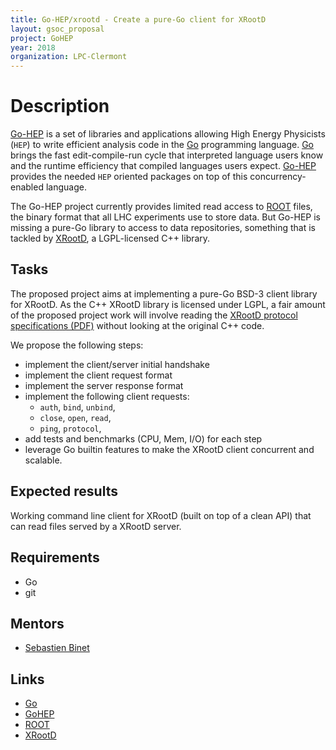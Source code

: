 ```yaml
---
title: Go-HEP/xrootd - Create a pure-Go client for XRootD
layout: gsoc_proposal
project: GoHEP
year: 2018
organization: LPC-Clermont
---
```


# Description

[Go-HEP](https://go-hep.org) is a set of libraries and applications allowing High Energy Physicists (`HEP`) to write efficient analysis code in the [Go](https://golang.org) programming language.
[Go](https://golang.org) brings the fast edit-compile-run cycle that interpreted language users know and the runtime efficiency that compiled languages users expect.
[Go-HEP](https://go-hep.org) provides the needed `HEP` oriented packages on top of this concurrency-enabled language.

The Go-HEP project currently provides limited read access to [ROOT](https://root.cern) files, the binary format that all LHC experiments use to store data.
But Go-HEP is missing a pure-Go library to access to data repositories, something that is tackled by [XRootD](http://xrootd.org), a LGPL-licensed C++ library.

## Tasks

The proposed project aims at implementing a pure-Go BSD-3 client library for XRootD.
As the C++ XRootD library is licensed under LGPL, a fair amount of the proposed project work will involve reading the [XRootD protocol specifications (PDF)](http://xrootd.org/doc/dev45/XRdv310.pdf) without looking at the original C++ code.

We propose the following steps:

 * implement the client/server initial handshake
 * implement the client request format
 * implement the server response format
 * implement the following client requests: 
   * `auth`, `bind`, `unbind`,
   * `close`, `open`, `read`,
   * `ping`, `protocol`,
 * add tests and benchmarks (CPU, Mem, I/O) for each step
 * leverage Go builtin features to make the XRootD client concurrent and scalable.

## Expected results

Working command line client for XRootD (built on top of a clean API) that can read files served by a XRootD server.

## Requirements

- Go
- git

## Mentors

  * [Sebastien Binet](mailto:binet@cern.ch)

## Links

  * [Go](https://golang.org)
  * [GoHEP](https://go-hep.org)
  * [ROOT](https://root.cern)
  * [XRootD](http://xrootd.org)

